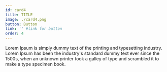 ```yaml
---
id: card4
title: TITLE
image: ./card4.png
button: Button
link: '' #link for button
order: 4
---
```


Lorem Ipsum is simply dummy text of the printing and typesetting industry. Lorem Ipsum has been the industry's standard dummy text ever since the 1500s, when an unknown printer took a galley of type and scrambled it to make a type specimen book.
